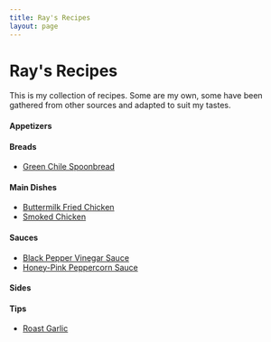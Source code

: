 ```yaml
---
title: Ray's Recipes
layout: page
---
```


# Ray's Recipes

This is my collection of recipes. Some are my own, some have been gathered from other
sources and adapted to suit my tastes.

#### Appetizers

#### Breads
+ [Green Chile Spoonbread](GreenChileSpoonbread.html)

#### Main Dishes
+ [Buttermilk Fried Chicken](ButtermilkFriedChicken.html)
+ [Smoked Chicken](SmokedChicken.html)

#### Sauces
+ [Black Pepper Vinegar Sauce](BlackPepperVinegarSauce.html)
+ [Honey-Pink Peppercorn Sauce](HoneyPinkPeppercornSauce.html)

#### Sides

#### Tips
+ [Roast Garlic](RoastGarlic.html)
